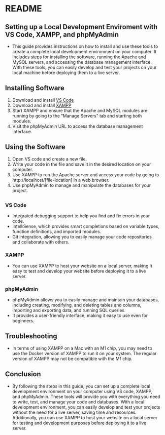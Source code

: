 # README

## Setting up a Local Development Enviroment with VS Code, XAMPP, and phpMyAdmin
+ This guide provides instructions on how to install and use these tools to create a complete local development environment on your computer. It includes steps for installing the software, running the Apache and MySQL servers, and accessing the database management interface. With these tools, you can easily develop and test your projects on your local machine before deploying them to a live server.

## Installing Software
1. Download and install [VS Code](https://code.visualstudio.com/)
2. Download and install [XAMPP](https://www.apachefriends.org/download.html)
3. Start XAMPP and ensure that the Apache and MySQL modules are running by going to the "Manage Servers" tab and starting both modules.
4. Visit the phpMyAdmin URL to access the database management interface.

## Using the Software
1. Open VS code and create a new file.
2. Write your code in the file and save it in the desired location on your computer.
3. Use XAMPP to run the Apache server and access your code by going to http://localhost/[file-location] in a web browser.
4. Use phpMyAdmin to manage and manipulate the databases for your project.


## 
### VS Code
* Integrated debugging support to help you find and fix errors in your code.
* IntelliSense, which provides smart completions based on variable types, function definitions, and imported modules.
* Git integration, allowing you to easily manage your code repositories and collaborate with others.

### XAMPP
* You can use XAMPP to host your website on a local server, making it easy to test and develop your website before deploying it to a live server.

### phpMyAdmin
* phpMyAdmin allows you to easily manage and maintain your databases, including creating, modifying, and deleting tables and columns, importing and exporting data, and running SQL queries.
* It provides a user-friendly interface, making it easy to use even for beginners.

## Troubleshooting
+ In terms of using XAMPP on a Mac with an M1 chip, you may need to use the Docker version of XAMPP to run it on your system. The regular version of XAMPP may not be compatible with the M1 chip.

## Conclusion
+ By following the steps in this guide, you can set up a complete local development environment on your computer using VS code, XAMPP, and phpMyAdmin. These tools will provide you with everything you need to write, test, and manage your code and databases. With a local development environment, you can easily develop and test your projects without the need for a live server, saving time and resources. Additionally, you can use XAMPP to host your website on a local server for testing and development purposes before deploying it to a live server.
